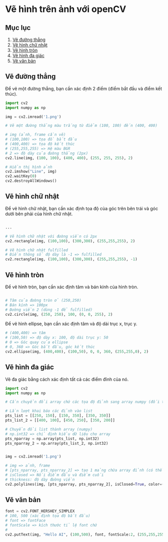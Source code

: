 # Vẽ hình trên ảnh với openCV

## Mục lục

1. [Vẽ đường thẳng](#line)
2. [Vẽ hình chữ nhật](#rectangle)
3. [Vẽ hình tròn](#circle)
4. [Vẽ hình đa giác](#polylines)
5. [Vẽ văn bản](#text)

## Vẽ đường thẳng<a name="line"></a>

Để vẽ một đường thẳng, bạn cần xác định 2 điểm (điểm bắt đầu và điểm kết thúc).

```python
import cv2
import numpy as np

img = cv2.imread('1.png')

# Vẽ một đường thẳng màu trắng từ điểm (100, 100) đến (400, 400)

# img (ảnh, frame cần vẽ)
# (100,100) => tọa đồ bắt đầu
# (400,400) => tọa độ kết thúc
# (255,255,255) => Hệ màu BGR
# 2 => độ dày của đường thẳng (2px)
cv2.line(img, (100, 100), (400, 400), (255, 255, 255), 2)

# Hiển thị hình ảnh
cv2.imshow("Line", img)
cv2.waitKey(0)
cv2.destroyAllWindows()
```

## Vẽ hình chữ nhật<a name="rectangle"></a>

Để vẽ hình chữ nhật, bạn cần xác định tọa độ của góc trên bên trái và góc dưới bên phải của hình chữ nhật.

```python

...

# Vẽ hình chữ nhật với đường viền có 2px
cv2.rectangle(img, (100,100), (300,300), (255,255,255), 2)

# Vẽ hình chữ nhật fulfilled
# Điền thông số độ dày là -1 => fulfilled
cv2.rectangle(img, (100,100), (300,300), (255,255,255), -1)

```

## Vẽ hình tròn<a name="circle"></a>

Để vẽ hình tròn, bạn cần xác định tâm và bán kính của hình tròn.

```python

# Tâm của đường tròn ở (250,250)
# Bán kính => 100px
# Đường viền 2 (dùng -1 để fulfilled)
cv2.circle(img, (250, 250), 100, (0, 0, 255), 2)

```

Để vẽ hình ellipse, bạn cần xác định tâm và độ dài trục x, trục y.

```python
# (400,400) => tâm
# (100,50) => độ dày x: 100, độ dài trục y: 50
# 0 => Góc quay của ellipse
# 0, 360 => Góc bắt đầu, góc kết thúc
cv2.ellipse(img, (400,400), (100,50), 0, 0, 360, (255,255,0), 2)

```

## Vẽ hình đa giác<a name="polylines"></a>

Vẽ đa giác bằng cách xác định tất cả các điểm đỉnh của nó.

```python
import cv2
import numpy as np

# Cần chuyển đổi array chứ các tọa độ đỉnh sang array numpy (đối tượng array của numpy)

# Lần lượt khai báo các đỉnh vào list
pts_list = [[250, 150], [150, 350], [350, 350]]
pts_list_2 = [[400, 100], [450, 250], [350, 200]]

# Chuyển đổi list thành array (numpy)
# np.int32 => chỉ định kiểu dữ liệu cho array
pts_nparray = np.array(pts_list, np.int32)
pts_nparray_2 = np.array(pts_list_2, np.int32)


img = cv2.imread('1.png')

# img => ảnh, frame
# [pts_nparray, pts_nparray_2] => tạo 1 mảng chứa array đỉnh (có thể chứa nhiều array đỉnh)
# isClosed => Nối điểm đầu và điểm cuối
# thickness: độ dày đường viền
cv2.polylines(img, [pts_nparray, pts_nparray_2], isClosed=True, color=(0, 255, 0), thickness=2)

```

## Vẽ văn bản<a name="text"></a>

```python
font = cv2.FONT_HERSHEY_SIMPLEX
# 100, 500 (xác định tọa độ bắt đầu)
# font => fontFace
# fontScale => kích thước tỉ lệ font chứ
#
cv2.putText(img, "Hello AI", (100,500), font, fontScale:2, (255,255,255),2)

```
